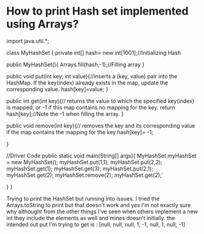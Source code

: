 
# How to print Hash set implemented using Arrays?

import java.util.*;

class MyHashSet {
  private int[] hash= new int[1001];//Initializing Hash
  
  public MyHashSet(){
  Arrays.fill(hash,-1);//Filling array 
  }
  
  public void put(int key, int value){//inserts a (key, value) pair into the HashMap. If the key(index) already exists in the map, update the corresponding value.
    hash[key]=value;
  }
  
  public int get(int key){// returns the value to which the specified key(index) is mapped, or -1 if this map contains no mapping for the key.
  return hash[key];//Note the -1 when filling the array.
  }
  
  public void remove(int key){// removes the key and its corresponding value if the map contains the mapping for the key
    hash[key]= -1;
   
  }

  

//Driver Code
public static void main(String[] args){
MyHashSet myHashSet = new MyHashSet();
myHashSet.put(1,1);
myHashSet.put(2,2);
myHashSet.get(1);
myHashSet.get(3);
myHashSet.put(2,1);
myHashSet.get(2);
myHashSet.remove(2);
myHashSet.get(2);`






}
}

Trying to print the HashSet but running into issues.
I tried the Arrays.toString to print but that doesn't work and yes I'm not exactly sure why althought from the other things I've seen when others implement a new int they include the elements as well and mines doesn't initially.
the intended out put I'm trying to get is :
[null, null, null, 1, -1, null, 1, null, -1]

        
